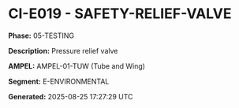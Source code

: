 # CI-E019 - SAFETY-RELIEF-VALVE

**Phase:** 05-TESTING

**Description:** Pressure relief valve

**AMPEL:** AMPEL-01-TUW (Tube and Wing)

**Segment:** E-ENVIRONMENTAL

**Generated:** 2025-08-25 17:27:29 UTC
